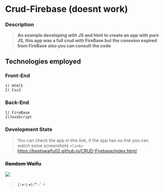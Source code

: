 # Crud-Firebase (doesnt work)

### Description
> **An example developing with JS and html to create an app with pure JS, this app was a full crud with FireBase but the conexion expired from  FireBase also you can consult the code**

## Technologies employed

### Front-End
	
	1) Html5
    2) Css3
    
	

### Back-End

	1) FireBase
    2)JavaScript
   

    


### Development State

> You can check the app in this link, if the app has no link you can watch some screenshots
`<link>` <https://bestowaifu02.github.io/CRUD-Firebase/index.html/>


### <s>Random Waifu</s>

![](https://i.imgur.com/Ohwi4z9.jpg)

> (ﾉ◕ヮ◕)ﾉ*:･ﾟ✧
